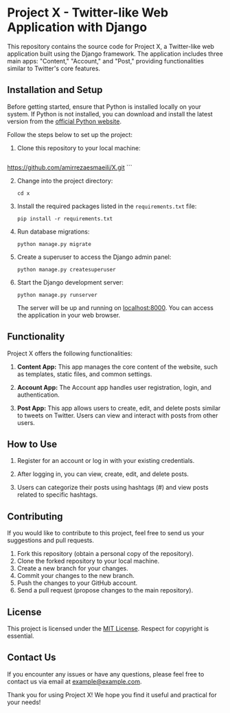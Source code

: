 # Project X - Twitter-like Web Application with Django

This repository contains the source code for Project X, a Twitter-like web application built using the Django framework. The application includes three main apps: "Content," "Account," and "Post," providing functionalities similar to Twitter's core features.

## Installation and Setup

Before getting started, ensure that Python is installed locally on your system. If Python is not installed, you can download and install the latest version from the [official Python website](https://www.python.org).

Follow the steps below to set up the project:

1. Clone this repository to your local machine:

   ```
https://github.com/amirrezaesmaeili/X.git   ```

2. Change into the project directory:

   ```
   cd x
   ```

3. Install the required packages listed in the `requirements.txt` file:

   ```
   pip install -r requirements.txt
   ```

4. Run database migrations:

   ```
   python manage.py migrate
   ```

5. Create a superuser to access the Django admin panel:

   ```
   python manage.py createsuperuser
   ```

6. Start the Django development server:

   ```
   python manage.py runserver
   ```

   The server will be up and running on [localhost:8000](http://localhost:8000). You can access the application in your web browser.

## Functionality

Project X offers the following functionalities:

1. **Content App:** This app manages the core content of the website, such as templates, static files, and common settings.

2. **Account App:** The Account app handles user registration, login, and authentication.

3. **Post App:** This app allows users to create, edit, and delete posts similar to tweets on Twitter. Users can view and interact with posts from other users.

## How to Use

1. Register for an account or log in with your existing credentials.

2. After logging in, you can view, create, edit, and delete posts.

3. Users can categorize their posts using hashtags (#) and view posts related to specific hashtags.

## Contributing

If you would like to contribute to this project, feel free to send us your suggestions and pull requests.

1. Fork this repository (obtain a personal copy of the repository).
2. Clone the forked repository to your local machine.
3. Create a new branch for your changes.
4. Commit your changes to the new branch.
5. Push the changes to your GitHub account.
6. Send a pull request (propose changes to the main repository).

## License

This project is licensed under the [MIT License](LICENSE). Respect for copyright is essential.

## Contact Us

If you encounter any issues or have any questions, please feel free to contact us via email at example@example.com.

Thank you for using Project X! We hope you find it useful and practical for your needs!
